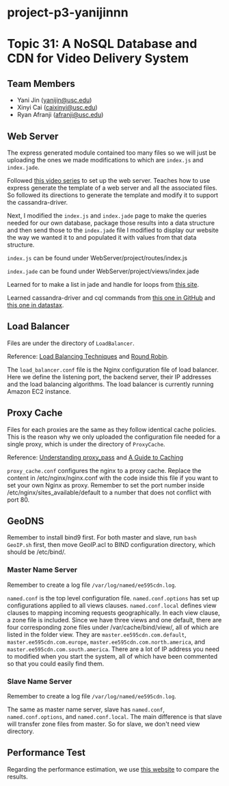 # project-p3-yanijinnn

# Topic 31: A NoSQL Database and CDN for Video Delivery System

## Team Members
- Yani Jin (yanijin@usc.edu)
- Xinyi Cai (caixinyi@usc.edu) 
- Ryan Afranji (afranji@usc.edu)

## Web Server
The express generated module contained too many files so we will just be uploading the ones we made modifications to which are ```index.js``` and ```index.jade```.

Followed [this video series](https://www.youtube.com/watch?v=ivstVNUKAW8) to set up the web server. Teaches how to use express generate the template of a web server and all the associated files. So followed its directions to generate the template and modify it to support the cassandra-driver. 

Next, I modified the ```index.js``` and ```index.jade``` page to make the queries needed for our own database, package those results into a data structure and then send those to the ```index.jade``` file I modified to display our website the way we wanted it to and populated it with values from that data structure.

```index.js``` can be found under WebServer/project/routes/index.js

```index.jade``` can be found under WebServer/project/views/index.jade

Learned for to make a list in jade and handle for loops from [this site](https://naltatis.github.io/jade-syntax-docs/).

Learned cassandra-driver and cql commands from [this one in GitHub](https://github.com/datastax/nodejs-driver) and [this one in datastax](https://docs.datastax.com/en/cql-oss/3.3/cql/cql_reference/cqlSelect.html).



## Load Balancer
Files are under the directory of ```LoadBalancer```.

Reference: [Load Balancing Techniques](https://www.nginx.com/blog/choosing-nginx-plus-load-balancing-techniques/) and [Round Robin](https://www.nginx.com/resources/glossary/round-robin-load-balancing/).

The ```load_balancer.conf``` file is the Nginx configuration file of load balancer. Here we define the listening port, the backend server, their IP addresses and the load balancing algorithms. The load balancer is currently running Amazon EC2 instance.

## Proxy Cache
Files for each proxies are the same as they follow identical cache policies. This is the reason why we only uploaded the configuration file needed for a single proxy, which is under the directory of ```ProxyCache```.

Reference: [Understanding proxy_pass](https://www.digitalocean.com/community/tutorials/understanding-nginx-http-proxying-load-balancing-buffering-and-caching) and [A Guide to Caching](https://www.nginx.com/blog/nginx-caching-guide/)

```proxy_cache.conf``` configures the nginx to a proxy cache. Replace the content in /etc/nginx/nginx.conf with the code inside this file if you want to set your own Nginx as proxy. Remember to set the port number inside /etc/nginx/sites_available/default to a number that does not conflict with port 80.

## GeoDNS
Remember to install bind9 first. For both master and slave, run ```bash GeoIP.sh``` first, then move GeoIP.acl to BIND configuration directory, which should be /etc/bind/.
### Master Name Server
Remember to create a log file ```/var/log/named/ee595cdn.log```.

```named.conf``` is the top level configuration file. ```named.conf.options``` has set up configurations applied to all views clauses. ```named.conf.local``` defines view clauses to mapping incoming requests geographically. In each view clause, a zone file is included. Since we have three views and one default, there are four corresponding zone files under /var/cache/bind/view/, all of which are listed in the folder view. They are ```master.ee595cdn.com.default```, ```master.ee595cdn.com.europe```, ```master.ee595cdn.com.north.america```, and ```master.ee595cdn.com.south.america```. There are a lot of IP address you need to modified when you start the system, all of which have been commented so that you could easily find them.

### Slave Name Server
Remember to create a log file ```/var/log/named/ee595cdn.log```.

The same as master name server, slave has ```named.conf```, ```named.conf.options```, and ```named.conf.local```. The main difference is that slave will transfer zone files from master. So for slave, we don't need view directory.
 
## Performance Test
Regarding the performance estimation, we use [this website](https://tools.keycdn.com/performance) to compare the results.
